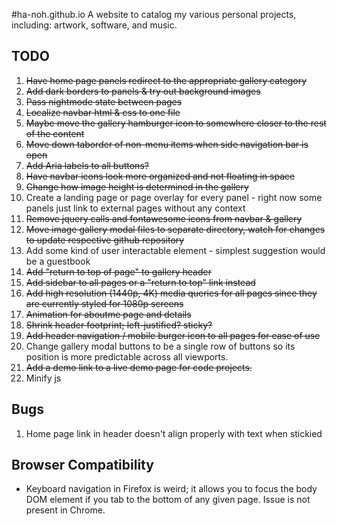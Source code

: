 #ha-noh.github.io
A website to catalog my various personal projects, including: artwork, software, and music.

## TODO
1) ~~Have home page panels redirect to the appropriate gallery category~~ 
2) ~~Add dark borders to panels & try out background images~~
3) ~~Pass nightmode state between pages~~
4) ~~Localize navbar html & css to one file~~
5) ~~Maybe move the gallery hamburger icon to somewhere closer to the rest of the content~~
6) ~~Move down taborder of non-menu items when side navigation bar is open~~
7) ~~Add Aria labels to all buttons?~~
8) ~~Have navbar icons look more organized and not floating in space~~
9) ~~Change how image height is determined in the gallery~~
10) Create a landing page or page overlay for every panel - right now some panels just link to external pages without any context
11) ~~Remove jquery calls and fontawesome icons from navbar & gallery~~
12) ~~Move image gallery modal files to separate directory, watch for changes to update respective github repository~~
13) Add some kind of user interactable element - simplest suggestion would be a guestbook
14) ~~Add "return to top of page" to gallery header~~
15) ~~Add sidebar to all pages or a "return to top" link instead~~
16) ~~Add high resolution (1440p, 4K) media queries for all pages since they are currently styled for 1080p screens~~
17) ~~Animation for aboutme page and details~~
18) ~~Shrink header footprint; left-justified? sticky?~~
19) ~~Add header navigation / mobile burger icon to all pages for ease of use~~
20) Change gallery modal buttons to be a single row of buttons so its position is more predictable across all viewports.
21) ~~Add a demo link to a live demo page for code projects.~~
22) Minify js

## Bugs
1) Home page link in header doesn't align properly with text when stickied

## Browser Compatibility
- Keyboard navigation in Firefox is weird; it allows you to focus the body DOM element if you tab to the bottom of any given page. Issue is not present in Chrome.
